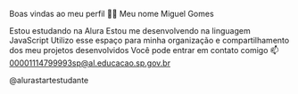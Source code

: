 Boas vindas ao meu perfil 💙💙
Meu nome Miguel Gomes

Estou estudando na Alura
Estou me desenvolvendo na linguagem JavaScript
Utilizo esse espaço para minha organização e compartilhamento dos meu projetos desenvolvidos
Você pode entrar em contato comigo 📫
00001114799993sp@al.educacao.sp.gov.br

@alurastartestudante
